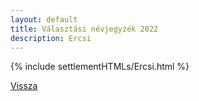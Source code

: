```yaml
---
layout: default
title: Választási névjegyzék 2022
description: Ercsi
---
```


{% include settlementHTMLs/Ercsi.html %}

[Vissza](../)